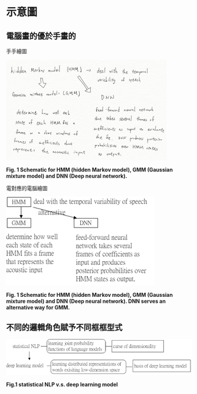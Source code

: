 # 示意圖

## 電腦畫的優於手畫的

手手繪圖

![](/assets/HMM_GMM_DNN.jpg)

**Fig. 1 Schematic for HMM \(hidden Markov model\), GMM \(Gaussian mixture model\) and DNN \(Deep neural network\).**

電對應的電腦繪圖

![](/assets/HMM_GMM_DNN_0325.png)

**Fig. 1 Schematic for HMM \(hidden Markov model\), GMM \(Gaussian mixture model\) and DNN \(Deep neural network\). DNN serves an alternative way for GMM.**

## 不同的邏輯角色賦予不同框框型式

![](/assets/statistical_NLP_DLM.png)



**Fig.1 statistical NLP  v.s. deep learning model**

